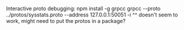 Interactive proto debugging:
npm install -g grpcc
grpcc --proto ../protos/sysstats.proto --address 127.0.0.1:50051 -i
^^ doesn't seem to work, might need to put the protos in a package?
